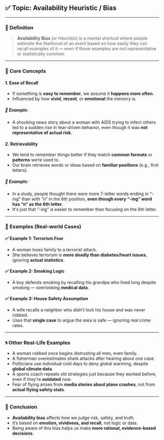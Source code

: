 ## ✅ **Topic: Availability Heuristic / Bias**

---

### 🧠 **Definition**

> **Availability Bias** (or Heuristic) is a mental shortcut where people estimate the likelihood of an event based on how easily they can recall examples of it — even if those examples are not representative or statistically common.

---

### 🧩 **Core Concepts**

#### 1. **Ease of Recall**

- If something is **easy to remember**, we assume it **happens more often**.
- Influenced by how **vivid**, **recent**, or **emotional** the memory is.

##### 📌 Example:

- A shocking news story about a woman with AIDS trying to infect others led to a sudden rise in fear-driven behavior, even though it was **not representative of actual risk**.

#### 2. **Retrievability**

- We tend to remember things better if they match **common formats** or **patterns** we’re used to.
- Our brain retrieves words or ideas based on **familiar positions** (e.g., first letters).

##### 📌 Example:

- In a study, people thought there were more 7-letter words ending in “-ing” than with “n” in the 6th position, **even though every “-ing” word has “n” as the 6th letter**.
- It's just that “-ing” is easier to remember than focusing on the 6th letter.

---

### 🧪 **Examples (Real-world Cases)**

#### ✅ **Example 1: Terrorism Fear**

- A woman loses family to a terrorist attack.
- She believes terrorism is **more deadly than diabetes/heart issues**, ignoring **actual statistics**.

#### ✅ **Example 2: Smoking Logic**

- A boy defends smoking by recalling his grandpa who lived long despite smoking — overlooking **medical data**.

#### ✅ **Example 3: House Safety Assumption**

- A wife recalls a neighbor who didn’t lock his house and was never robbed.
- Uses that **single case** to argue the area is safe — ignoring real crime rates.

---

### 🌀 **Other Real-Life Examples**

- A woman robbed once begins distrusting all men, even family.
- A fisherman overestimates shark attacks after hearing about one case.
- Politicians use individual cold days to deny global warming, despite **global climate data**.
- A sports coach repeats old strategies just because they worked before, even if they’re **outdated** now.
- Fear of flying arises from **media stories about plane crashes**, not from **actual flying safety stats**.

---

### 📌 **Conclusion**

- **Availability bias** affects how we judge risk, safety, and truth.
- It’s based on **emotion, vividness, and recall**, not logic or data.
- Being aware of this bias helps us make **more rational, evidence-based 
decisions**.
